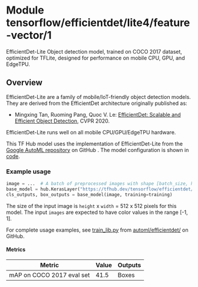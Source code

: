 # Module tensorflow/efficientdet/lite4/feature-vector/1

EfficientDet-Lite Object detection model, trained on COCO 2017 dataset,
optimized for TFLite, designed for performance on mobile CPU, GPU, and EdgeTPU.

<!-- asset-path: internal -->
<!-- module-type: image-object-detection -->
<!-- task: image-object-detection -->
<!-- fine-tunable: true -->
<!-- format: saved_model_2 -->
<!-- network-architecture: efficientdet -->
<!-- dataset: coco-2017 -->

## Overview

EfficientDet-Lite are a family of mobile/IoT-friendly object detection models.
They are derived from the EfficientDet architecture originally published as:

*   Mingxing Tan, Ruoming Pang, Quoc V. Le:
    [EfficientDet: Scalable and Efficient Object Detection](https://arxiv.org/abs/1911.09070),
    CVPR 2020.

EfficientDet-Lite runs well on all mobile CPU/GPU/EdgeTPU hardware.

This TF Hub model uses the implementation of EfficientDet-Lite from the
[Google AutoML repository](https://github.com/google/automl/tree/master/efficientdet)
on GitHub . The model configuration is shown in
[code](https://github.com/google/automl/blob/ea9d3c58f48f8e99bad0119a7b3a1ad5953481e0/efficientdet/hparams_config.py#L383).

### Example usage

```python
image = ...  # A batch of preprocessed images with shape [batch_size, height, width, 3].
base_model = hub.KerasLayer("https://tfhub.dev/tensorflow/efficientdet/lite4/feature-vector/1")
cls_outputs, box_outputs = base_model(image, training=training)
```

The size of the input image is `height` x `width` = 512 x 512 pixels for this
model. The input `images` are expected to have color values in the range [-1,
1].

For complete usage examples, see
[train_lib.py](https://github.com/google/automl/blob/ea9d3c58f48f8e99bad0119a7b3a1ad5953481e0/efficientdet/keras/train_lib.py#L854)
from
[automl/efficientdet/](https://github.com/google/automl/tree/ea9d3c58f48f8e99bad0119a7b3a1ad5953481e0/efficientdet)
on GitHub.

#### Metrics

Metric                    | Value | Outputs
------------------------- | ----- | -------
mAP on COCO 2017 eval set | 41.5  | Boxes

